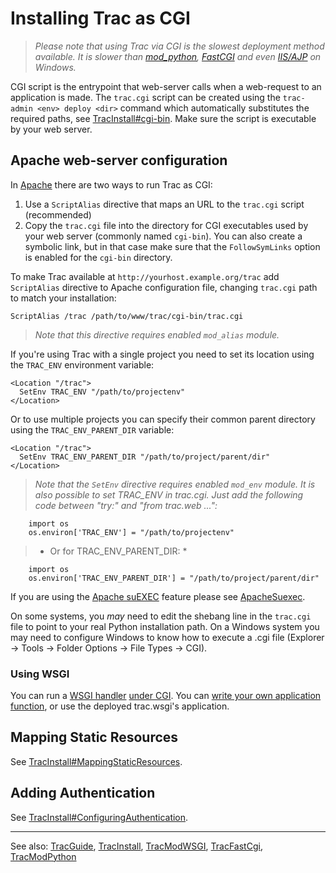 # Installing Trac as CGI






>
>
> *Please note that using Trac via CGI is the slowest deployment method available. It is slower than [mod\_python](trac-mod-python), [FastCGI](trac-fast-cgi) and even [
> IIS/AJP](http://trac.edgewall.org/intertrac/TracOnWindowsIisAjp) on Windows.*
>
>


CGI script is the entrypoint that web-server calls when a web-request to an application is made. The `trac.cgi` script can be created using the `trac-admin <env> deploy <dir>` command which automatically substitutes the required paths, see [TracInstall\#cgi-bin](trac-install#). Make sure the script is executable by your web server.


## Apache web-server configuration



In [ Apache](http://httpd.apache.org/) there are two ways to run Trac as CGI:


1. Use a `ScriptAlias` directive that maps an URL to the `trac.cgi` script (recommended)
1. Copy the `trac.cgi` file into the directory for CGI executables used by your web server (commonly named `cgi-bin`). You can also create a symbolic link, but in that case make sure that the `FollowSymLinks` option is enabled for the `cgi-bin` directory.


To make Trac available at `http://yourhost.example.org/trac` add `ScriptAlias` directive to Apache configuration file, changing `trac.cgi` path to match your installation:


```
ScriptAlias /trac /path/to/www/trac/cgi-bin/trac.cgi
```

>
>
> *Note that this directive requires enabled `mod_alias` module.*
>
>


If you're using Trac with a single project you need to set its location using the `TRAC_ENV` environment variable:


```
<Location "/trac">
  SetEnv TRAC_ENV "/path/to/projectenv"
</Location>
```


Or to use multiple projects you can specify their common parent directory using the `TRAC_ENV_PARENT_DIR` variable:


```
<Location "/trac">
  SetEnv TRAC_ENV_PARENT_DIR "/path/to/project/parent/dir"
</Location>
```

>
>
> *Note that the `SetEnv` directive requires enabled `mod_env` module. It is also possible to set TRAC\_ENV in trac.cgi. Just add the following code between "try:" and "from trac.web ...":*
>
>

```
    import os
    os.environ['TRAC_ENV'] = "/path/to/projectenv"
```

>
>
> * Or for TRAC\_ENV\_PARENT\_DIR: *
>
>

```
    import os
    os.environ['TRAC_ENV_PARENT_DIR'] = "/path/to/project/parent/dir"
```


If you are using the [
Apache suEXEC](http://httpd.apache.org/docs/suexec.html) feature please see [
ApacheSuexec](http://trac.edgewall.org/intertrac/ApacheSuexec).



On some systems, you *may* need to edit the shebang line in the `trac.cgi` file to point to your real Python installation path. On a Windows system you may need to configure Windows to know how to execute a .cgi file (Explorer -\> Tools -\> Folder Options -\> File Types -\> CGI).


### Using WSGI



You can run a [
WSGI handler](http://henry.precheur.org/python/how_to_serve_cgi) [
under CGI](http://pythonweb.org/projects/webmodules/doc/0.5.3/html_multipage/lib/example-webserver-web-wsgi-simple-cgi.html).  You can [write your own application function](trac-mod-wsgi#), or use the deployed trac.wsgi's application.


## Mapping Static Resources



See [TracInstall\#MappingStaticResources](trac-install#apping-static-resources).


## Adding Authentication



See [TracInstall\#ConfiguringAuthentication](trac-install#onfiguring-authentication).


---



See also:  [TracGuide](trac-guide), [TracInstall](trac-install), [TracModWSGI](trac-mod-wsgi), [TracFastCgi](trac-fast-cgi), [TracModPython](trac-mod-python)


